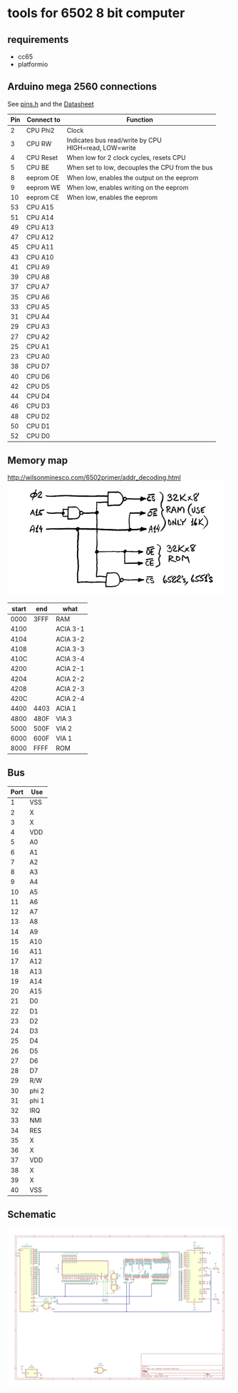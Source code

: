# tools for 6502 8 bit computer

## requirements
* cc65
* platformio

## Arduino mega 2560 connections
See [pins.h](include/pins.h) and the [Datasheet](https://www.westerndesigncenter.com/wdc/documentation/w65c02s.pdf)

| Pin | Connect to | Function                                                  |
|-----|------------|-----------------------------------------------------------|
| 2   | CPU Phi2   | Clock                                                     |
| 3   | CPU RW     | Indicates bus read/write by CPU <br/>HIGH=read, LOW=write |
| 4   | CPU Reset  | When low for 2 clock cycles, resets CPU                   |
| 5   | CPU BE     | When set to low, decouples the CPU from the bus           |
| 8   | eeprom OE  | When low, enables the output on the eeprom                |
| 9   | eeprom WE  | When low, enables writing on the eeprom                   |
| 10  | eeprom CE  | When low, enables the eeprom                              |
| 53  | CPU A15    |                                                           |
| 51  | CPU A14    |                                                           |
| 49  | CPU A13    |                                                           |
| 47  | CPU A12    |                                                           |
| 45  | CPU A11    |                                                           |
| 43  | CPU A10    |                                                           |
| 41  | CPU A9     |                                                           |
| 39  | CPU A8     |                                                           |
| 37  | CPU A7     |                                                           |
| 35  | CPU A6     |                                                           |
| 33  | CPU A5     |                                                           |
| 31  | CPU A4     |                                                           |
| 29  | CPU A3     |                                                           |
| 27  | CPU A2     |                                                           |
| 25  | CPU A1     |                                                           |
| 23  | CPU A0     |                                                           |
| 38  | CPU D7     |                                                           |
| 40  | CPU D6     |                                                           |
| 42  | CPU D5     |                                                           |
| 44  | CPU D4     |                                                           |
| 46  | CPU D3     |                                                           |
| 48  | CPU D2     |                                                           |
| 50  | CPU D1     |                                                           |
| 52  | CPU D0     |                                                           |

## Memory map
http://wilsonminesco.com/6502primer/addr_decoding.html
![address decoder](address-decoder.jpg)


| start | end  | what     |
|-------|------|----------|
| 0000  | 3FFF | RAM      |
| 4100  |      | ACIA 3-1 |
| 4104  |      | ACIA 3-2 |
| 4108  |      | ACIA 3-3 |
| 410C  |      | ACIA 3-4 |
| 4200  |      | ACIA 2-1 |
| 4204  |      | ACIA 2-2 |
| 4208  |      | ACIA 2-3 |
| 420C  |      | ACIA 2-4 |
| 4400  | 4403 | ACIA 1   |
| 4800  | 480F | VIA 3    |
| 5000  | 500F | VIA 2    |
| 6000  | 600F | VIA 1    |
| 8000  | FFFF | ROM      |

## Bus

| Port | Use   |
|------|-------|
| 1    | VSS   |
| 2    | X     |
| 3    | X     |
| 4    | VDD   |
| 5    | A0    |
| 6    | A1    |
| 7    | A2    |
| 8    | A3    |
| 9    | A4    |
| 10   | A5    |
| 11   | A6    |
| 12   | A7    |
| 13   | A8    |
| 14   | A9    |
| 15   | A10   |
| 16   | A11   |
| 17   | A12   |
| 18   | A13   |
| 19   | A14   |
| 20   | A15   |
| 21   | D0    |
| 22   | D1    |
| 23   | D2    |
| 24   | D3    |
| 25   | D4    |
| 26   | D5    |
| 27   | D6    |
| 28   | D7    |
| 29   | R/W   |
| 30   | phi 2 |
| 31   | phi 1 |
| 32   | IRQ   |
| 33   | NMI   |
| 34   | RES   |
| 35   | X     |
| 36   | X     |
| 37   | VDD   |
| 38   | X     |
| 39   | X     |
| 40   | VSS   |

## Schematic
![schematic](kicad/8bit-cpu-address-decoder.svg)